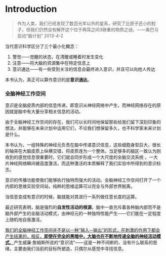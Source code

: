 # Introduction

> 作为人类，我们已经发现了数百光年以外的星系，研究了比原子还小的粒子，但我们仍然没有解开这个位于两耳之间3磅重的物质之谜。——奥巴马启动“脑计划” 2013-4-2

当代意识科学区分了三个最小化概念：

1. 警觉——觉醒的状态，在清醒或睡着时发生变化
2. 注意——将大脑的资源集中在特定信息上
3. 意识通达——有一些受到关注的信息会最终进入意识，并且可以向他人传达

本书认为，真正可以算作意识的是**意识通达**。

### 全脑神经工作空间

意识是全脑皮质内部的信息传递，即意识从神经网络中产生，而神经网络存在的原因就是脑中有大量分享相关信息的活动。

由于全脑神经工作空间的存在，我们可以长时间地保留那些给我们留下深刻印象的想法，并能够在未来计划中运用它们，不论我们想保留多久，也不科学家未来计划是什么。

本书认为，一组特殊的神经元负责在脑中传递意识信息，这些细胞身型巨大，很长的轴突在大脑皮质上纵横交错，将皮质连为一个整体。当足够多的脑区一致认为刚收到的感觉信息很重要时，它们就会同步形成一个大尺度的全脑交流系统 。一大片神经网络瞬间被高度激活，而这种激活的本质解释了我们实验中所得到的意识标志。

意识的传播功能使我们能够执行独特而强大的活动。全脑神经工作空间打开了一个内部的思维实验空间站，纯粹的思维运算可以完全与外部世界脱离。

当信息变成有意识的时候，脑就能对其进行一系列做任意长度的运算。

最近研究表明，脑是强烈的**自发性活动的根源**。脑中一直充斥着各种脑内部而不是脑外部产生的全脑活动模式，由神经元的一种独特性能产生——它们能在一定程度上随机地自我激活。

<u>我们的全脑神经工作空间并不是以一种“输入--输出”的形式，在刺激的作用下都会产生结果的，相反，**即使在完全的黑暗中，大脑也在不断地传递全脑的神经活动模式**。</u>产生威廉·詹姆斯所说的“意识流”——这是一种不间断的、没有什么联系的思绪，主要由我们当前的目标所塑造，只偶尔从感觉中寻找信息。